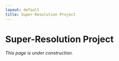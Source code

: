 ```yaml
---
layout: default
title: Super-Resolution Project
---
```


# Super-Resolution Project

*This page is under construction.*
